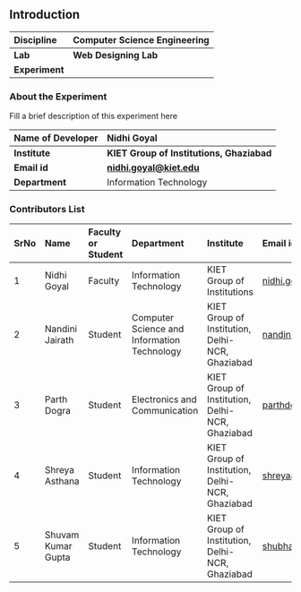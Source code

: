 ## Introduction


<b>Discipline | <b>Computer Science Engineering
:--|:--|
<b> Lab | <b> Web Designing Lab
<b> Experiment|     <b> 

### About the Experiment 

Fill a brief description of this experiment here

<b>Name of Developer | <b> Nidhi Goyal
:--|:--|
<b> Institute | <b>  KIET Group of Institutions, Ghaziabad
<b> Email id|     <b>  nidhi.goyal@kiet.edu
<b> Department |  Information Technology 

### Contributors List

SrNo | Name | Faculty or Student | Department| Institute | Email id
:--|:--|:--|:--|:--|:--|
1 | Nidhi Goyal | Faculty | Information Technology | KIET Group of Institutions | nidhi.goyal@kiet.edu
2 | Nandini Jairath | Student | Computer Science and Information Technology | KIET Group of Institution, Delhi-NCR, Ghaziabad | nandinijairath@gmail.com
3 | Parth Dogra | Student | Electronics and Communication | KIET Group of Institution, Delhi-NCR, Ghaziabad | parthdogra1@gmail.com
4 | Shreya Asthana | Student | Information Technology | KIET Group of Institution, Delhi-NCR, Ghaziabad | shreyaasthana983@gmail.com
5 | Shuvam Kumar Gupta | Student | Information Technology | KIET Group of Institution, Delhi-NCR, Ghaziabad | shubhamguptakmr@gmail.com

